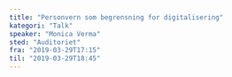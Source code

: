 ```yaml
---
title: "Personvern som begrensning for digitalisering"
kategori: "Talk"
speaker: "Monica Verma"
sted: "Auditoriet"
fra: "2019-03-29T17:15"
til: "2019-03-29T18:45"
---
```

